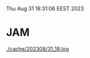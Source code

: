 Thu Aug 31 18:31:06 EEST 2023
# JAM
<a href='./cache/202308/31_18.log'>./cache/202308/31_18.log</a>
